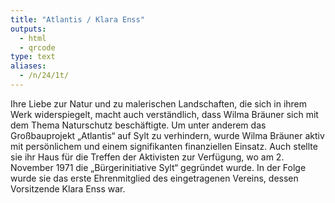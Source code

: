 ```yaml
---
title: "Atlantis / Klara Enss"
outputs:
  - html
  - qrcode
type: text
aliases:
  - /n/24/1t/
---
```


Ihre Liebe zur Natur und zu malerischen Landschaften, die sich in ihrem Werk widerspiegelt, macht auch verständlich, dass Wilma Bräuner sich mit dem Thema Naturschutz beschäftigte.
Um unter anderem das Großbauprojekt „Atlantis“ auf Sylt zu verhindern, wurde Wilma Bräuner aktiv mit persönlichem und einem signifikanten finanziellen Einsatz. Auch stellte sie ihr Haus für die Treffen der Aktivisten zur Verfügung, wo am 2. November 1971 die „Bürgerinitiative Sylt“ gegründet wurde. In der Folge wurde sie das erste Ehrenmitglied des eingetragenen Vereins, dessen Vorsitzende Klara Enss war.
